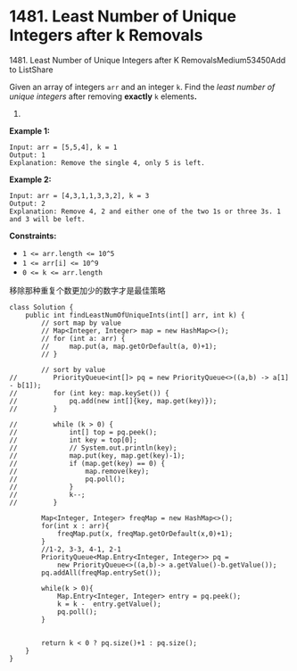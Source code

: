 # 1481. Least Number of Unique Integers after k Removals



1481\. Least Number of Unique Integers after K RemovalsMedium53450Add to ListShare

Given an array of integers `arr` and an integer `k`. Find the _least number of unique integers_ after removing **exactly** `k` element&#x73;**.**

1.

**Example 1:**

```
Input: arr = [5,5,4], k = 1
Output: 1
Explanation: Remove the single 4, only 5 is left.
```

**Example 2:**

```
Input: arr = [4,3,1,1,3,3,2], k = 3
Output: 2
Explanation: Remove 4, 2 and either one of the two 1s or three 3s. 1 and 3 will be left.
```

**Constraints:**

* `1 <= arr.length <= 10^5`
* `1 <= arr[i] <= 10^9`
* `0 <= k <= arr.length`

移除那种重复个数更加少的数字才是最佳策略

```
class Solution {
    public int findLeastNumOfUniqueInts(int[] arr, int k) {
        // sort map by value
        // Map<Integer, Integer> map = new HashMap<>();
        // for (int a: arr) {
        //     map.put(a, map.getOrDefault(a, 0)+1);
        // }
        
        // sort by value
//         PriorityQueue<int[]> pq = new PriorityQueue<>((a,b) -> a[1] - b[1]);
//         for (int key: map.keySet()) {
//             pq.add(new int[]{key, map.get(key)});
//         }
        
//         while (k > 0) {
//             int[] top = pq.peek();
//             int key = top[0];
//             // System.out.println(key);
//             map.put(key, map.get(key)-1);
//             if (map.get(key) == 0) {
//                 map.remove(key);
//                 pq.poll();
//             } 
//             k--;
//         }
        
        Map<Integer, Integer> freqMap = new HashMap<>();
        for(int x : arr){
            freqMap.put(x, freqMap.getOrDefault(x,0)+1);
        }
        //1-2, 3-3, 4-1, 2-1
        PriorityQueue<Map.Entry<Integer, Integer>> pq = 
            new PriorityQueue<>((a,b)-> a.getValue()-b.getValue());
        pq.addAll(freqMap.entrySet());
        
        while(k > 0){
            Map.Entry<Integer, Integer> entry = pq.peek();
            k = k -  entry.getValue();
            pq.poll();
        }
        
        
        return k < 0 ? pq.size()+1 : pq.size();
    }
}
```
